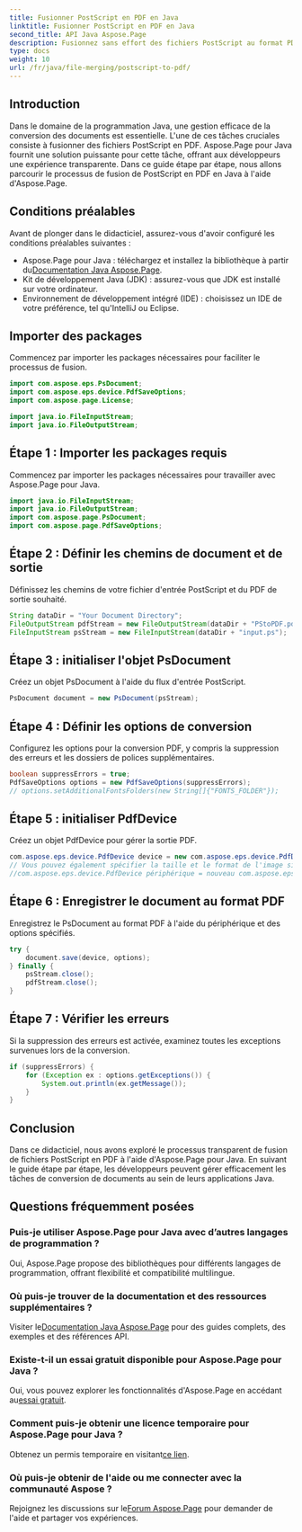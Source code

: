 ```yaml
---
title: Fusionner PostScript en PDF en Java
linktitle: Fusionner PostScript en PDF en Java
second_title: API Java Aspose.Page
description: Fusionnez sans effort des fichiers PostScript au format PDF en Java avec Aspose.Page. Tutoriel complet, FAQ et ressources pour une conversion transparente de documents.
type: docs
weight: 10
url: /fr/java/file-merging/postscript-to-pdf/
---
```

## Introduction
Dans le domaine de la programmation Java, une gestion efficace de la conversion des documents est essentielle. L'une de ces tâches cruciales consiste à fusionner des fichiers PostScript en PDF. Aspose.Page pour Java fournit une solution puissante pour cette tâche, offrant aux développeurs une expérience transparente. Dans ce guide étape par étape, nous allons parcourir le processus de fusion de PostScript en PDF en Java à l'aide d'Aspose.Page.
## Conditions préalables
Avant de plonger dans le didacticiel, assurez-vous d'avoir configuré les conditions préalables suivantes :
-  Aspose.Page pour Java : téléchargez et installez la bibliothèque à partir du[Documentation Java Aspose.Page](https://reference.aspose.com/page/java/).
- Kit de développement Java (JDK) : assurez-vous que JDK est installé sur votre ordinateur.
- Environnement de développement intégré (IDE) : choisissez un IDE de votre préférence, tel qu'IntelliJ ou Eclipse.
## Importer des packages
Commencez par importer les packages nécessaires pour faciliter le processus de fusion.
```java
import com.aspose.eps.PsDocument;
import com.aspose.eps.device.PdfSaveOptions;
import com.aspose.page.License;

import java.io.FileInputStream;
import java.io.FileOutputStream;
```
## Étape 1 : Importer les packages requis
Commencez par importer les packages nécessaires pour travailler avec Aspose.Page pour Java.
```java
import java.io.FileInputStream;
import java.io.FileOutputStream;
import com.aspose.page.PsDocument;
import com.aspose.page.PdfSaveOptions;
```
## Étape 2 : Définir les chemins de document et de sortie
Définissez les chemins de votre fichier d'entrée PostScript et du PDF de sortie souhaité.
```java
String dataDir = "Your Document Directory";
FileOutputStream pdfStream = new FileOutputStream(dataDir + "PStoPDF.pdf");
FileInputStream psStream = new FileInputStream(dataDir + "input.ps");
```
## Étape 3 : initialiser l'objet PsDocument
Créez un objet PsDocument à l'aide du flux d'entrée PostScript.
```java
PsDocument document = new PsDocument(psStream);
```
## Étape 4 : Définir les options de conversion
Configurez les options pour la conversion PDF, y compris la suppression des erreurs et les dossiers de polices supplémentaires.
```java
boolean suppressErrors = true;
PdfSaveOptions options = new PdfSaveOptions(suppressErrors);
// options.setAdditionalFontsFolders(new String[]{"FONTS_FOLDER"});
```
## Étape 5 : initialiser PdfDevice
Créez un objet PdfDevice pour gérer la sortie PDF.
```java
com.aspose.eps.device.PdfDevice device = new com.aspose.eps.device.PdfDevice(pdfStream);
// Vous pouvez également spécifier la taille et le format de l'image si nécessaire
//com.aspose.eps.device.PdfDevice périphérique = nouveau com.aspose.eps.device.PdfDevice(pdfStream, nouvelle Dimension(595, 842));
```
## Étape 6 : Enregistrer le document au format PDF
Enregistrez le PsDocument au format PDF à l'aide du périphérique et des options spécifiés.
```java
try {
    document.save(device, options);
} finally {
    psStream.close();
    pdfStream.close();
}
```
## Étape 7 : Vérifier les erreurs
Si la suppression des erreurs est activée, examinez toutes les exceptions survenues lors de la conversion.
```java
if (suppressErrors) {
    for (Exception ex : options.getExceptions()) {
        System.out.println(ex.getMessage());
    }
}
```
## Conclusion
Dans ce didacticiel, nous avons exploré le processus transparent de fusion de fichiers PostScript en PDF à l'aide d'Aspose.Page pour Java. En suivant le guide étape par étape, les développeurs peuvent gérer efficacement les tâches de conversion de documents au sein de leurs applications Java.
## Questions fréquemment posées
### Puis-je utiliser Aspose.Page pour Java avec d’autres langages de programmation ?
Oui, Aspose.Page propose des bibliothèques pour différents langages de programmation, offrant flexibilité et compatibilité multilingue.
### Où puis-je trouver de la documentation et des ressources supplémentaires ?
 Visiter le[Documentation Java Aspose.Page](https://reference.aspose.com/page/java/) pour des guides complets, des exemples et des références API.
### Existe-t-il un essai gratuit disponible pour Aspose.Page pour Java ?
 Oui, vous pouvez explorer les fonctionnalités d'Aspose.Page en accédant au[essai gratuit](https://releases.aspose.com/).
### Comment puis-je obtenir une licence temporaire pour Aspose.Page pour Java ?
 Obtenez un permis temporaire en visitant[ce lien](https://purchase.aspose.com/temporary-license/).
### Où puis-je obtenir de l'aide ou me connecter avec la communauté Aspose ?
 Rejoignez les discussions sur le[Forum Aspose.Page](https://forum.aspose.com/c/page/39) pour demander de l'aide et partager vos expériences.